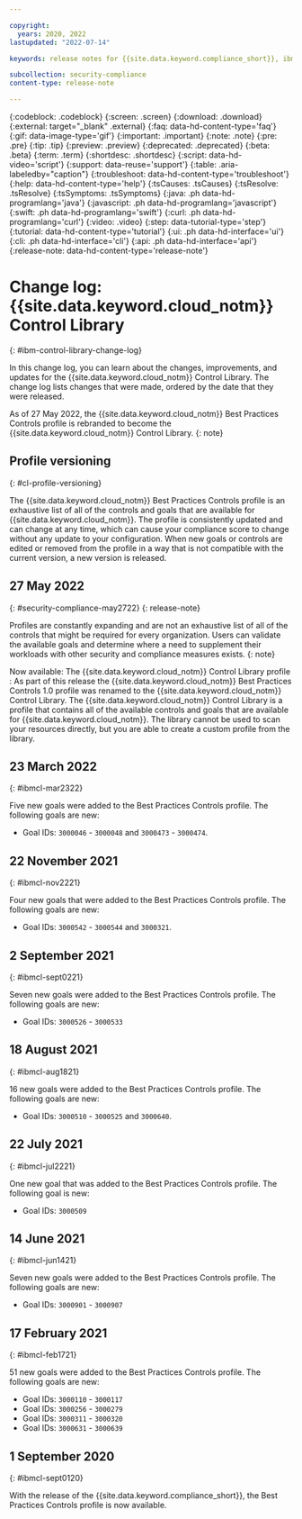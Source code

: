 ```yaml
---

copyright:
  years: 2020, 2022
lastupdated: "2022-07-14"

keywords: release notes for {{site.data.keyword.compliance_short}}, ibm security best practices, profile changes, enhancements, fixes, improvements

subcollection: security-compliance
content-type: release-note

---
```


{:codeblock: .codeblock}
{:screen: .screen}
{:download: .download}
{:external: target="_blank" .external}
{:faq: data-hd-content-type='faq'}
{:gif: data-image-type='gif'}
{:important: .important}
{:note: .note}
{:pre: .pre}
{:tip: .tip}
{:preview: .preview}
{:deprecated: .deprecated}
{:beta: .beta}
{:term: .term}
{:shortdesc: .shortdesc}
{:script: data-hd-video='script'}
{:support: data-reuse='support'}
{:table: .aria-labeledby="caption"}
{:troubleshoot: data-hd-content-type='troubleshoot'}
{:help: data-hd-content-type='help'}
{:tsCauses: .tsCauses}
{:tsResolve: .tsResolve}
{:tsSymptoms: .tsSymptoms}
{:java: .ph data-hd-programlang='java'}
{:javascript: .ph data-hd-programlang='javascript'}
{:swift: .ph data-hd-programlang='swift'}
{:curl: .ph data-hd-programlang='curl'}
{:video: .video}
{:step: data-tutorial-type='step'}
{:tutorial: data-hd-content-type='tutorial'}
{:ui: .ph data-hd-interface='ui'}
{:cli: .ph data-hd-interface='cli'}
{:api: .ph data-hd-interface='api'}
{:release-note: data-hd-content-type='release-note'}

# Change log: {{site.data.keyword.cloud_notm}} Control Library
{: #ibm-control-library-change-log}

In this change log, you can learn about the changes, improvements, and updates for the {{site.data.keyword.cloud_notm}} Control Library. The change log lists changes that were made, ordered by the date that they were released.

As of 27 May 2022, the {{site.data.keyword.cloud_notm}} Best Practices Controls profile is rebranded to become the {{site.data.keyword.cloud_notm}} Control Library.
{: note}

## Profile versioning
{: #cl-profile-versioning}

The {{site.data.keyword.cloud_notm}} Best Practices Controls profile is an exhaustive list of all of the controls and goals that are available for {{site.data.keyword.cloud_notm}}. The profile is consistently updated and can change at any time, which can cause your compliance score to change without any update to your configuration. When new goals or controls are edited or removed from the profile in a way that is not compatible with the current version, a new version is released.


## 27 May 2022
{: #security-compliance-may2722}
{: release-note}

Profiles are constantly expanding and are not an exhaustive list of all of the controls that might be required for every organization. Users can validate the available goals and determine where a need to supplement their workloads with other security and compliance measures exists.
{: note}

Now available: The {{site.data.keyword.cloud_notm}} Control Library profile
:    As part of this release the {{site.data.keyword.cloud_notm}} Best Practices Controls 1.0 profile was renamed to the {{site.data.keyword.cloud_notm}} Control Library. The {{site.data.keyword.cloud_notm}} Control Library is a profile that contains all of the available controls and goals that are available for {{site.data.keyword.cloud_notm}}. The library cannot be used to scan your resources directly, but you are able to create a custom profile from the library. 


## 23 March 2022
{: #ibmcl-mar2322}

Five new goals were added to the Best Practices Controls profile. The following goals are new:

* Goal IDs: `3000046` - `3000048` and `3000473` - `3000474`.


## 22 November 2021
{: #ibmcl-nov2221}

Four new goals that were added to the Best Practices Controls profile. The following goals are new:

* Goal IDs: `3000542` - `3000544` and `3000321`.


## 2 September 2021
{: #ibmcl-sept0221}

Seven new goals were added to the Best Practices Controls profile. The following goals are new:

* Goal IDs: `3000526` - `3000533`


## 18 August 2021
{: #ibmcl-aug1821}

16 new goals were added to the Best Practices Controls profile. The following goals are new:

* Goal IDs: `3000510` - `3000525` and `3000640`.

## 22 July 2021
{: #ibmcl-jul2221}

One new goal that was added to the Best Practices Controls profile. The following goal is new:

* Goal IDs: `3000509`


## 14 June 2021
{: #ibmcl-jun1421}

Seven new goals were added to the Best Practices Controls profile. The following goals are new:

* Goal IDs: `3000901` - `3000907`


## 17 February 2021
{: #ibmcl-feb1721}

51 new goals were added to the Best Practices Controls profile. The following goals are new:

* Goal IDs: `3000110` - `3000117`
* Goal IDs: `3000256` - `3000279`
* Goal IDs: `3000311` - `3000320`
* Goal IDs: `3000631` - `3000639`


## 1 September 2020
{: #ibmcl-sept0120}

With the release of the {{site.data.keyword.compliance_short}}, the Best Practices Controls profile is now available.

